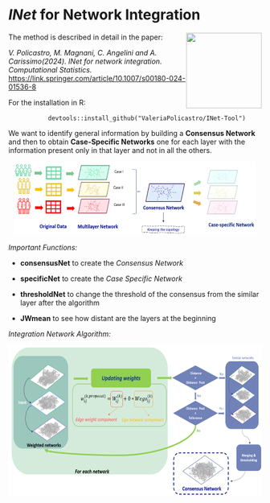 # *INet* for Network Integration

<img src="https://github.com/ValeriaPolicastro/Paper-Robin/blob/master/images/logoINet.png" align="right" width="150" height="150"/> The method is described in detail in the paper:

*V. Policastro, M. Magnani, C. Angelini and A. Carissimo(2024). INet for network integration. Computational Statistics.* <https://link.springer.com/article/10.1007/s00180-024-01536-8>

For the installation in R:

```         
           devtools::install_github("ValeriaPolicastro/INet-Tool")
```

We want to identify general information by building a **Consensus Network** and then to obtain **Case-Specific Networks** one for each layer with the information present only in that layer and not in all the others.

<p align="center">

<img src="https://github.com/ValeriaPolicastro/Images/blob/master/images/Idea2.png" width="480" height="145"/>

</p>

*Important Functions:*

-   **consensusNet** to create the *Consensus Network*

-   **specificNet** to create the *Case Specific Network*

-   **thresholdNet** to change the threshold of the consensus from the similar layer after the algorithm

-   **JWmean** to see how distant are the layers at the beginning

*Integration Network Algorithm:*

<p align="center">

<img src="https://github.com/ValeriaPolicastro/Images/blob/master/images/Algorithm2.png" width="600" height="300"/>

</p>
